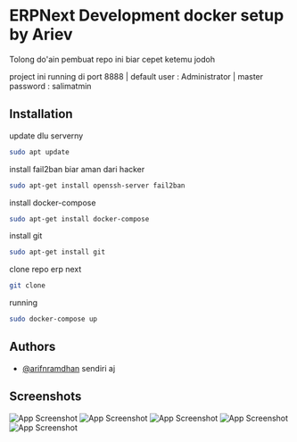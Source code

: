 
# ERPNext Development docker setup by Ariev

Tolong do'ain pembuat repo ini biar cepet ketemu jodoh


project ini running di port 8888 | 
default user : Administrator |  master password : salimatmin


## Installation

update dlu serverny

```bash
sudo apt update
```

install fail2ban biar aman dari hacker
```bash
sudo apt-get install openssh-server fail2ban
```

install docker-compose

```bash
sudo apt-get install docker-compose
```

install git

```bash
sudo apt-get install git
```

clone repo erp next

```bash
git clone
```

running

```bash
sudo docker-compose up 
```
## Authors

- [@arifnramdhan](https://github.com/arifnrrmdn) sendiri aj


## Screenshots

![App Screenshot](https://via.placeholder.com/468x300?text=App+Screenshot+Here)
![App Screenshot](https://via.placeholder.com/468x300?text=App+Screenshot+Here)
![App Screenshot](https://via.placeholder.com/468x300?text=App+Screenshot+Here)
![App Screenshot](https://via.placeholder.com/468x300?text=App+Screenshot+Here)
![App Screenshot](https://via.placeholder.com/468x300?text=App+Screenshot+Here)
